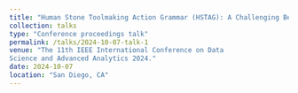 ```yaml
---
title: "Human Stone Toolmaking Action Grammar (HSTAG): A Challenging Benchmark for Fine-grained Motor Behavior Recognition."
collection: talks
type: "Conference proceedings talk"
permalink: /talks/2024-10-07-talk-1
venue: "The 11th IEEE International Conference on Data
Science and Advanced Analytics 2024."
date: 2024-10-07
location: "San Diego, CA"
---
```

